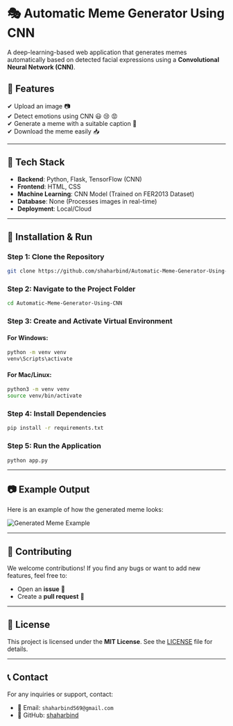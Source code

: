 # 🎭 Automatic Meme Generator Using CNN  

A deep-learning-based web application that generates memes automatically based on detected facial expressions using a **Convolutional Neural Network (CNN)**.

## 📌 Features  
✔ Upload an image 📷  
✔ Detect emotions using CNN 😃 😢 😡  
✔ Generate a meme with a suitable caption 📝  
✔ Download the meme easily 📥  

---

## 🔧 Tech Stack  
- **Backend**: Python, Flask, TensorFlow (CNN)  
- **Frontend**: HTML, CSS  
- **Machine Learning**: CNN Model (Trained on FER2013 Dataset)  
- **Database**: None (Processes images in real-time)  
- **Deployment**: Local/Cloud  

---

## 🚀 Installation & Run

### Step 1: Clone the Repository
```sh
git clone https://github.com/shaharbind/Automatic-Meme-Generator-Using-CNN.git
```

### Step 2: Navigate to the Project Folder
```sh
cd Automatic-Meme-Generator-Using-CNN
```

### Step 3: Create and Activate Virtual Environment

#### For Windows:
```sh
python -m venv venv
venv\Scripts\activate
```

#### For Mac/Linux:
```sh
python3 -m venv venv
source venv/bin/activate
```

### Step 4: Install Dependencies
```sh
pip install -r requirements.txt
```

### Step 5: Run the Application
```sh
python app.py
```

---

## 📷 Example Output
Here is an example of how the generated meme looks:

![Generated Meme Example](path/to/example-image.png)  

---

## 🤝 Contributing
We welcome contributions! If you find any bugs or want to add new features, feel free to:
- Open an **issue** 🐞
- Create a **pull request** 🚀

---

## 📜 License
This project is licensed under the **MIT License**. See the [LICENSE](LICENSE) file for details.

---

## 📞 Contact
For any inquiries or support, contact:
- 📧 Email: `shaharbind569@gmail.com`
- 🐙 GitHub: [shaharbind](https://github.com/shaharbind)
```
